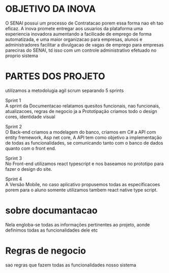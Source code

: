 # OBJETIVO DA INOVA
O SENAI possui um processo de Contratacao porem essa 
forma nao eh tao eficaz.
A inova promete entregar aos usuarios da plataforma uma experiencia
inovadora aumentando a facilicade de emprego de forma 
automatizada, e uma maior organizacao para empresas, alunos 
e administradores facilitar a divulgacao de vagas de emprego 
para empresas pareciras do SENAI, td isso com um controle
administrativo efetuado no proprio sistema

# PARTES DOS PROJETO
utilizamos a metodolugia agil scrum separando 5 sprints

Sprint 1                                                                                                                                                                           
A sprint da Documentacao relatamos quesitos funcionais, 
nao funcionais, atualizacoes, regras de negocio
ja a Prototipação criamos todo o design cores, identidade visual

Sprint 2                                                                                                                                                                         
O Back-end criamos a modelagem do banco, criamos em C# a API com 
entity fremework, Asp net core,
A API tem como objetivo a implementação de todas as funcionalidades,
se comunicando tanto com o banco de dados
quanto com o front end.

Sprint 3                                                                                                                                                                         
No Front-end utilizamos react typescript e nos baseamos no 
prototipo para fazer o design do site.

Sprint 4                                                                                                                                                                         
A Versão Mobile, no caso aplicativo propusemos todas as especificacoes
porem para o aluno somente utilizamos tambem react native type script.

# sobre documantacao
Nela engloba-se todas as informações pertinentes
ao projeto, aonde definimos todas as funcionalidades dele etc

# Regras de negocio
sao regras que fazem todas as funcionalidades
nosso sistema
